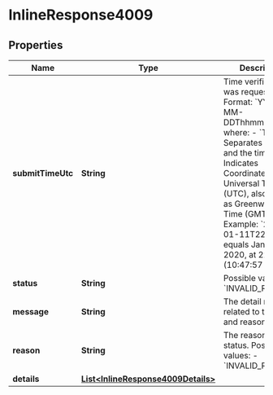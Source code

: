 
# InlineResponse4009

## Properties
Name | Type | Description | Notes
------------ | ------------- | ------------- | -------------
**submitTimeUtc** | **String** | Time verification was requested  Format: &#x60;YYYY-MM-DDThhmmssZ&#x60;, where: - &#x60;T&#x60;:  Separates the date and the time - &#x60;Z&#x60;:  Indicates Coordinated Universal Time (UTC), also known as Greenwich Mean Time (GMT)  Example:  &#x60;2020-01-11T224757Z&#x60; equals January 11, 2020, at 22:47:57 (10:47:57 p.m.)  |  [optional]
**status** | **String** | Possible values:   - &#x60;INVALID_REQUEST&#x60;  |  [optional]
**message** | **String** | The detail message related to the status and reason |  [optional]
**reason** | **String** | The reason of the status.  Possible values:   - &#x60;INVALID_REQUEST&#x60;  |  [optional]
**details** | [**List&lt;InlineResponse4009Details&gt;**](InlineResponse4009Details.md) |  |  [optional]



